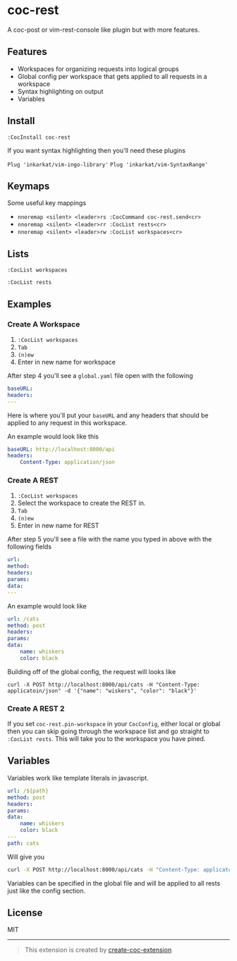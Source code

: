# coc-rest

A coc-post or vim-rest-console like plugin but with more features.

## Features

* Workspaces for organizing requests into logical groups
* Global config per workspace that gets applied to all requests in a workspace
* Syntax highlighting on output
* Variables

## Install

`:CocInstall coc-rest`

If you want syntax highlighting then you'll need these plugins 

`Plug 'inkarkat/vim-ingo-library'`
`Plug 'inkarkat/vim-SyntaxRange'`

## Keymaps

Some useful key mappings

* `nnoremap <silent> <leader>rs :CocCommand coc-rest.send<cr>`
* `nnoremap <silent> <leader>rr :CocList rests<cr>`
* `nnoremap <silent> <leader>rw :CocList workspaces<cr>`

## Lists

`:CocList workspaces`

`:CocList rests`

## Examples

### Create A Workspace

1. `:CocList workspaces`
2. `Tab`
3. `(n)ew`
4. Enter in new name for workspace 

After step 4 you'll see a `global.yaml` file open with the following 

```yaml
baseURL: 
headers:
---
```

Here is where you'll put your `baseURL` and any headers that should be applied to any request in this workspace.

An example would look like this
```yaml
baseURL: http://localhost:8000/api
headers:
    Content-Type: application/json
```

### Create A REST

1. `:CocList workspaces`
2. Select the workspace to create the REST in.
3. `Tab`
4. `(n)ew`
5. Enter in new name for REST

After step 5 you'll see a file with the name you typed in above with the following fields

```yaml
url: 
method: 
headers:
params:
data:
---
```

An example would look like 
```yaml
url: /cats
method: post
headers:
params:
data:
    name: whiskers
    color: black
```

Building off of the global config, the request will looks like

`curl -X POST http://localhost:8000/api/cats -H "Content-Type: applicatoin/json" -d '{"name": "wiskers", "color": "black"}'`

### Create A REST 2

If you set `coc-rest.pin-workspace` in your `CocConfig`, either local or global then you can skip going through the workspace list and go straight to `:CocList rests`.  This will take you to the workspace you have pined.

## Variables

Variables work like template literals in javascript.  
```yaml
url: /${path}
method: post
headers:
params:
data:
    name: whiskers
    color: black
---
path: cats
```

Will give you 

```bash
curl -X POST http://localhost:8000/api/cats -H "Content-Type: applicatoin/json" -d '{"name": "wiskers", "color": "black"}'
```

Variables can be specified in the global file and will be applied to all rests just like the config section.

## License

MIT

---

> This extension is created by [create-coc-extension](https://github.com/fannheyward/create-coc-extension)
